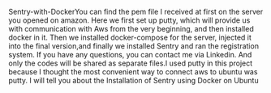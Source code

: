 Sentry-with-DockerYou can find the pem file I received at first on the server you opened on amazon. Here we first set up putty, which will provide us with communication with 
Aws from the very beginning, and then installed docker in it. Then we installed docker-compose for the server, injected it into the final version,and finally we installed Sentry
and ran the registration system. If you have any questions, you can contact me via Linkedin. And only the codes will be shared as separate files.I used putty in this project 
because I thought the most convenient way to connect aws to ubuntu was putty. I will tell you about the Installation of Sentry using Docker on Ubuntu
